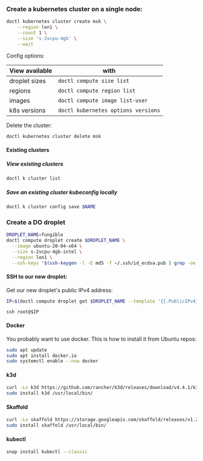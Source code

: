 
### Create a kubernetes cluster on a single node:
```sh
doctl kubernetes cluster create msk \
    --region lon1 \
    --count 1 \
    --size 's-2vcpu-4gb' \
    --wait
```

Config options:

| View available | with                                |
| -------------- | ----------------------------------- |
| droplet sizes  | `doctl compute size list`           |
| regions        | `doctl compute region list`         |
| images         | `doctl compute image list-user`     |
| k8s versions   | `doctl kubernetes options versions` |

Delete the cluster:
```sh
doctl kubernetes cluster delete msk
```

#### Existing clusters

##### View existing clusters
```sh
doctl k cluster list
```
##### Save an existing cluster kubeconfig locally
```sh
doctl k cluster config save $NAME
```

### Create a DO droplet
```sh
DROPLET_NAME=fungible
doctl compute droplet create $DROPLET_NAME \
  --image ubuntu-20-04-x64 \
  --size s-2vcpu-4gb-intel \
  --region lon1 \
  --ssh-keys "$(ssh-keygen -l -E md5 -f ~/.ssh/id_ecdsa.pub | grep -oe '\([a-f0-9]\{2\}:\)\{15\}[a-f0-9]\{2\}')"
```

#### SSH to our new droplet:
Get our new droplet's public IPv4 address:
```sh
IP=$(doctl compute droplet get $DROPLET_NAME --template '{{.PublicIPv4}}')
```
```
ssh root@$IP
```

#### Docker

You probably want to use docker. This is how to install it from Ubuntu repos:
```sh
sudo apt update
sudo apt install docker.io
sudo systemctl enable --now docker
```

#### k3d
```sh
curl -Lo k3d https://github.com/rancher/k3d/releases/download/v4.4.1/k3d-linux-amd64
sudo install k3d /usr/local/bin/
```

#### Skaffold
```sh
curl -Lo skaffold https://storage.googleapis.com/skaffold/releases/v1.21.0/skaffold-linux-amd64
sudo install skaffold /usr/local/bin/
```

#### kubectl
```sh
snap install kubectl --classic
```
